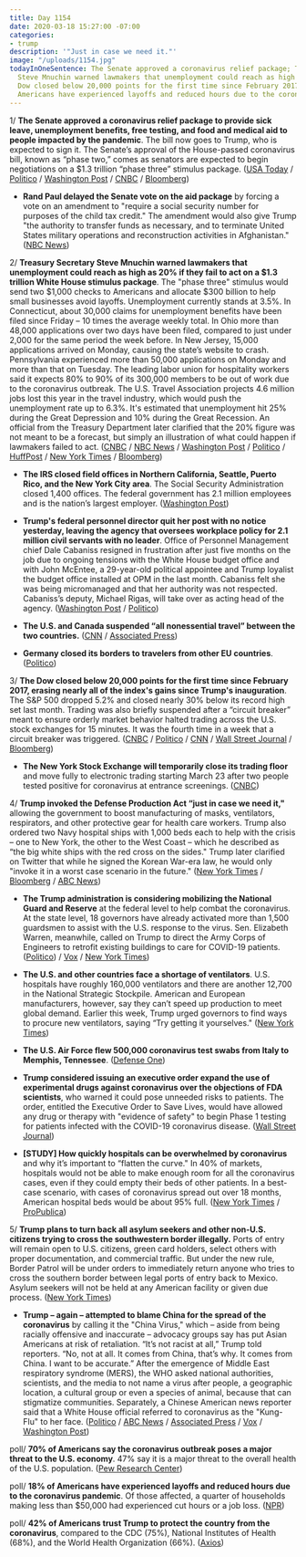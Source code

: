```yaml
---
title: Day 1154
date: 2020-03-18 15:27:00 -07:00
categories:
- trump
description: '"Just in case we need it."'
image: "/uploads/1154.jpg"
todayInOneSentence: The Senate approved a coronavirus relief package; Treasury Secretary
  Steve Mnuchin warned lawmakers that unemployment could reach as high as 20%; the
  Dow closed below 20,000 points for the first time since February 2017; and 18% of
  Americans have experienced layoffs and reduced hours due to the coronavirus pandemic.
---
```


1/ **The Senate approved a coronavirus relief package to provide sick leave, unemployment benefits, free testing, and food and medical aid to people impacted by the pandemic**. The bill now goes to Trump, who is expected to sign it. The Senate’s approval of the House-passed coronavirus bill, known as “phase two,” comes as senators are expected to begin negotiations on a $1.3 trillion “phase three” stimulus package. ([USA Today](https://www.usatoday.com/story/news/politics/2020/03/18/coronavirus-senate-vote-expected-house-sick-leave-testing-bill/5076063002/) / [Politico](https://www.politico.com/news/2020/03/18/congress-emergency-coronavirus-stimulus-package-135444) / [Washington Post](https://www.washingtonpost.com/business/2020/03/18/trump-coronavirus-economic-plan/) / [CNBC](https://www.cnbc.com/2020/03/18/coronavirus-updates-senate-passes-paid-leave-relief-bill.html) / [Bloomberg](https://www.bloomberg.com/news/articles/2020-03-18/senate-passes-virus-relief-bill-plans-for-even-bigger-stimulus?srnd=premium&sref=MIBMEEoj))

* **Rand Paul delayed the Senate vote on the aid package** by forcing a vote on an amendment to "require a social security number for purposes of the child tax credit." The amendment would also give Trump "the authority to transfer funds as necessary, and to terminate United States military operations and reconstruction activities in Afghanistan." ([NBC News](https://www.nbcnews.com/politics/congress/senate-coronavirus-bill-vote-delayed-after-rand-paul-pushes-doomed-n1162356))

2/ **Treasury Secretary Steve Mnuchin warned lawmakers that unemployment could reach as high as 20% if they fail to act on a $1.3 trillion White House stimulus package**. The "phase three" stimulus would send two $1,000 checks to Americans and allocate $300 billion to help small businesses avoid layoffs. Unemployment currently stands at 3.5%. In Connecticut, about 30,000 claims for unemployment benefits have been filed since Friday – 10 times the average weekly total. In Ohio more than 48,000 applications over two days have been filed, compared to just under 2,000 for the same period the week before. In New Jersey, 15,000 applications arrived on Monday, causing the state’s website to crash. Pennsylvania experienced more than 50,000 applications on Monday and more than that on Tuesday. The leading labor union for hospitality workers said it expects 80% to 90% of its 300,000 members to be out of work due to the coronavirus outbreak. The U.S. Travel Association projects 4.6 million jobs lost this year in the travel industry, which would push the unemployment rate up to 6.3%. It's estimated that unemployment hit 25% during the Great Depression and 10% during the Great Recession. An official from the Treasury Department later clarified that the 20% figure was not meant to be a forecast, but simply an illustration of what could happen if lawmakers failed to act. ([CNBC](https://www.cnbc.com/2020/03/18/mnuchin-warns-senators-of-20percent-us-unemployment-without-coronavirus-rescue-source-says.html) / [NBC News](https://www.nbcnews.com/politics/congress/coronavirus-trump-administration-warns-20-percent-unemployment-rate-n1162601) / [Washington Post](https://www.washingtonpost.com/business/2020/03/18/unemployment-insurance-coronavirus/) / [Politico](https://www.politico.com/news/2020/03/17/coronavirus-layoffs-america-unemployment-134819) / [HuffPost](https://www.huffpost.com/entry/hospitality-workers-union-90-percent-may-lose-jobs_n_5e724b1bc5b63c3b6488efb2) / [New York Times](https://www.nytimes.com/2020/03/17/business/economy/coronavirus-layoffs.html) / [Bloomberg](https://www.bloomberg.com/news/articles/2020-03-18/u-s-jobless-claims-poised-for-historic-surge-amid-virus-layoffs?sref=MIBMEEoj))

* **The IRS closed field offices in Northern California, Seattle, Puerto Rico, and the New York City area**. The Social Security Administration closed 1,400 offices. The federal government has 2.1 million employees and is the nation’s largest employer. ([Washington Post](https://www.washingtonpost.com/politics/irs-and-social-security-close-field-offices-across-the-country-as-federal-services-start-contracting-to-contain-the-coronovirus/2020/03/17/b612958e-6864-11ea-9923-57073adce27c_story.html))

* **Trump's federal personnel director quit her post with no notice yesterday, leaving the agency that oversees workplace policy for 2.1 million civil servants with no leader**. Office of Personnel Management chief Dale Cabaniss resigned in frustration after just five months on the job due to ongoing tensions with the White House budget office and with John McEntee, a 29-year-old political appointee and Trump loyalist the budget office installed at OPM in the last month. Cabaniss felt she was being micromanaged and that her authority was not respected. Cabaniss’s deputy, Michael Rigas, will take over as acting head of the agency. ([Washington Post](https://www.washingtonpost.com/politics/federal-personnel-chief-quits-abruptly-in-the-midst-of-coronarivus-planning-for-the-workforce-of-21-million/2020/03/17/9f9dce98-689d-11ea-b313-df458622c2cc_story.html) / [Politico](https://www.politico.com/news/2020/03/17/dale-cabaniss-high-school-white-house-134541))

* **The U.S. and Canada suspended “all nonessential travel” between the two countries.** ([CNN](https://www.cnn.com/2020/03/17/politics/us-canada-suspend-travel/index.html) / [Associated Press](https://apnews.com/47f7d6b0de23ad98a6742aa725b30435))

* **Germany closed its borders to travelers from other EU countries**. ([Politico](https://www.politico.eu/article/germany-closing-borders-to-eu-travelers-minister-says/))

3/ **The Dow closed below 20,000 points for the first time since February 2017, erasing nearly all of the index's gains since Trump's inauguration**. The S&P 500 dropped 5.2% and closed nearly 30% below its record high set last month. Trading was also briefly suspended after a “circuit breaker” meant to ensure orderly market behavior halted trading across the U.S. stock exchanges for 15 minutes. It was the fourth time in a week that a circuit breaker was triggered. ([CNBC](https://www.cnbc.com/2020/03/17/stock-futures-fall-slightly-after-market-rebounds-on-hopes-for-1-trillion-stimulus.html) / [Politico](https://www.politico.com/news/2020/03/18/donald-trump-stock-market-dip-135807) / [CNN](https://www.cnn.com/2020/03/18/investing/stocks-erase-trump-gains/index.html) / [Wall Street Journal](https://www.wsj.com/articles/markets-enter-new-phasewhere-cash-is-all-that-matters-11584546863) / [Bloomberg](https://www.bloomberg.com/news/articles/2020-03-17/asia-to-extend-stock-rally-after-u-s-shares-gain-markets-wrap?srnd=premium&sref=MIBMEEoj))

* **The New York Stock Exchange will temporarily close its trading floor** and move fully to electronic trading starting March 23 after two people tested positive for coronavirus at entrance screenings. ([CNBC](https://www.cnbc.com/2020/03/18/nyse-to-temporarily-close-trading-floor-move-to-electronic-trading-because-of-coronavirus.html))

4/ **Trump invoked the Defense Production Act “just in case we need it,"** allowing the government to boost manufacturing of masks, ventilators, respirators, and other protective gear for health care workers. Trump also ordered two Navy hospital ships with 1,000 beds each to help with the crisis – one to New York, the other to the West Coast – which he described as “the big white ships with the red cross on the sides." Trump later clarified on Twitter that while he signed the Korean War-era law, he would only "invoke it in a worst case scenario in the future." ([New York Times](https://www.nytimes.com/2020/03/18/world/coronavirus-news.html) / [Bloomberg](https://www.bloomberg.com/news/articles/2020-03-17/australia-curbs-travel-u-s-cases-in-50-states-virus-update) / [ABC News](https://abcnews.go.com/amp/Politics/trump-signed-defense-production-act-case/story?id=69670828))

* **The Trump administration is considering mobilizing the National Guard and Reserve** at the federal level to help combat the coronavirus. At the state level, 18 governors have already activated more than 1,500 guardsmen to assist with the U.S. response to the virus. Sen. Elizabeth Warren, meanwhile, called on Trump to direct the Army Corps of Engineers to retrofit existing buildings to care for COVID-19 patients. ([Politico](https://www.politico.com/news/2020/03/17/trump-national-guard-coronavirus-134434)) / [Vox](https://www.vox.com/2020/3/18/21184912/coronavirus-elizabeth-warren-trump-army-corps-engineers) / [New York Times](https://www.nytimes.com/2020/03/17/us/politics/coronavirus-government-army-corps.html))

* **The U.S. and other countries face a shortage of ventilators**. U.S. hospitals have roughly 160,000 ventilators and there are another 12,700 in the National Strategic Stockpile. American and European manufacturers, however, say they can’t speed up production to meet global demand. Earlier this week, Trump urged governors to find ways to procure new ventilators, saying “Try getting it yourselves." ([New York Times](https://www.nytimes.com/2020/03/18/business/coronavirus-ventilator-shortage.html))

* **The U.S. Air Force flew 500,000 coronavirus test swabs from Italy to Memphis, Tennessee**. ([Defense One](https://www.defenseone.com/threats/2020/03/us-air-force-flew-half-million-coronavirus-test-kits-italy-tennessee/163879/))

* **Trump considered issuing an executive order expand the use of experimental drugs against coronavirus over the objections of FDA scientists**, who warned it could pose unneeded risks to patients. The order, entitled the Executive Order to Save Lives, would have allowed any drug or therapy with "evidence of safety" to begin Phase 1 testing for patients infected with the COVID-19 coronavirus disease. ([Wall Street Journal](https://www.wsj.com/articles/trump-sought-to-expand-virus-drug-tests-over-fda-objections-11584545251))

* **\[STUDY\] How quickly hospitals can be overwhelmed by coronavirus** and why it’s important to “flatten the curve." In 40% of markets, hospitals would not be able to make enough room for all the coronavirus cases, even if they could empty their beds of other patients. In a best-case scenario, with cases of coronavirus spread out over 18 months, American hospital beds would be about 95% full. ([New York Times](https://www.nytimes.com/interactive/2020/03/17/upshot/hospital-bed-shortages-coronavirus.html) / [ProPublica](https://projects.propublica.org/graphics/covid-hospitals))

5/ **Trump plans to turn back all asylum seekers and other non-U.S. citizens trying to cross the southwestern border illegally.** Ports of entry will remain open to U.S. citizens, green card holders, select others with proper documentation, and commercial traffic. But under the new rule, Border Patrol will be under orders to immediately return anyone who tries to cross the southern border between legal ports of entry back to Mexico. Asylum seekers will not be held at any American facility or given due process. ([New York Times](https://www.nytimes.com/2020/03/17/us/politics/trump-coronavirus-mexican-border.html))

* **Trump – again – attempted to blame China for the spread of the coronavirus** by calling it the "China Virus," which – aside from being racially offensive and inaccurate – advocacy groups say has put Asian Americans at risk of retaliation. “It’s not racist at all,” Trump told reporters. “No, not at all. It comes from China, that’s why. It comes from China. I want to be accurate.” After the emergence of Middle East respiratory syndrome (MERS), the WHO asked national authorities, scientists, and the media to not name a virus after people, a geographic location, a cultural group or even a species of animal, because that can stigmatize communities. Separately, a Chinese American news reporter said that a White House official referred to coronavirus as the "Kung-Flu" to her face. ([Politico](https://www.politico.com/news/2020/03/18/trump-pandemic-drumbeat-coronavirus-135392) / [ABC News](https://abcnews.go.com/Politics/seeking-place-blame-trump-term-covid-19-advocacy/story?id=69662692) / [Associated Press](https://apnews.com/a7c233f0b3bcdb72c06cca6271ba6713) / [Vox](https://www.vox.com/2020/3/18/21185478/coronavirus-usa-trump-chinese-virus) / [Washington Post](https://www.washingtonpost.com/world/2020/03/18/coronavirus-latest-news/))

poll/ **70% of Americans say the coronavirus outbreak poses a major threat to the U.S. economy**. 47% say it is a major threat to the overall health of the U.S. population. ([Pew Research Center](https://www.people-press.org/2020/03/18/u-s-public-sees-multiple-threats-from-the-coronavirus-and-concerns-are-growing/))

poll/ **18% of Americans have experienced layoffs and reduced hours due to the coronavirus pandemic**. Of those affected, a quarter of households making less than $50,000 had experienced cut hours or a job loss. ([NPR](https://www.npr.org/2020/03/17/817158521/poll-nearly-1-in-5-households-have-lost-work-because-of-pandemic))

poll/ **42% of Americans trust Trump to protect the country from the coronavirus**, compared to the CDC (75%), National Institutes of Health (68%), and the World Health Organization (66%). ([Axios](https://www.axios.com/coronavirus-axios-surveymonkey-poll-6cec0f29-bff2-4d1e-bcc8-811e7981f0fe.html))